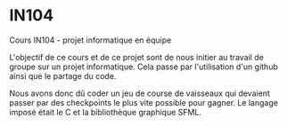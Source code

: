 # IN104
Cours IN104 - projet informatique en équipe

L'objectif de ce cours et de ce projet sont de nous initier au travail de groupe sur un projet informatique. Cela passe par l'utilisation d'un github ainsi que le partage du code.

Nous avons donc dû coder un jeu de course de vaisseaux qui devaient passer par des checkpoints le plus vite possible pour gagner. Le langage imposé était le C et la bibliothèque graphique SFML.
